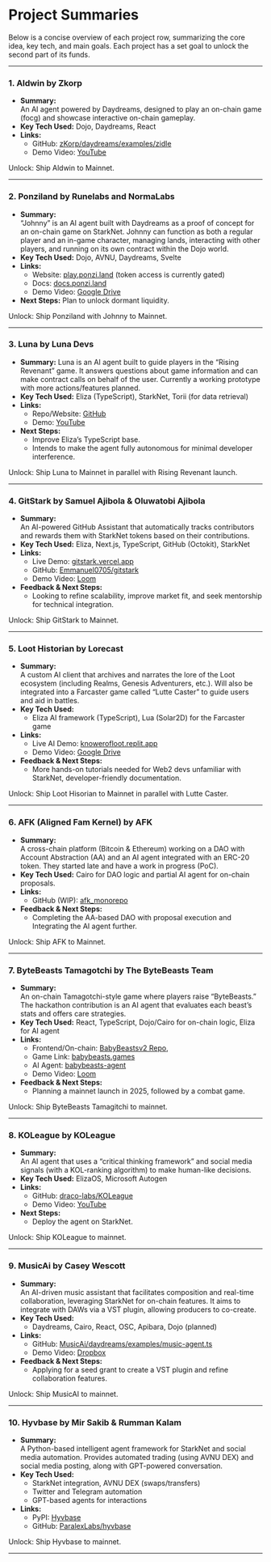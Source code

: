 # Project Summaries

Below is a concise overview of each project row, summarizing the core idea, key tech, and main goals. Each project has a set goal to unlock the second part of its funds.

---
### 1. Aldwin by Zkorp
- **Summary:**  
  An AI agent powered by Daydreams, designed to play an on-chain game (focg) and showcase interactive on-chain gameplay.  
- **Key Tech Used:** Dojo, Daydreams, React  
- **Links:**  
  - GitHub: [zKorp/daydreams/examples/zidle](https://github.com/z-korp/daydreams/blob/zkorp/examples/zidle/README.md)  
  - Demo Video: [YouTube](https://www.youtube.com/watch?v=WUtXSTS1XdI)  

Unlock: Ship Aldwin to Mainnet.

---
### 2. Ponziland by Runelabs and NormaLabs
- **Summary:**  
  “Johnny” is an AI agent built with Daydreams as a proof of concept for an on-chain game on StarkNet. Johnny can function as both a regular player and an in-game character, managing lands, interacting with other players, and running on its own contract within the Dojo world.
- **Key Tech Used:** Dojo, AVNU, Daydreams, Svelte  
- **Links:**  
  - Website: [play.ponzi.land](https://play.ponzi.land/) (token access is currently gated)
  - Docs: [docs.ponzi.land](https://docs.ponzi.land/docs/%F0%9F%A4%96%20Agents/our-agent)  
  - Demo Video: [Google Drive](https://drive.google.com/drive/folders/1PsQjSkHyFArdl5PoAdCVbPVIJF_J-Fjw) 
- **Next Steps:** Plan to unlock dormant liquidity.

Unlock: Ship Ponziland with Johnny to Mainnet.

---
### 3. Luna by Luna Devs
- **Summary:**
  Luna is an AI agent built to guide players in the “Rising Revenant” game. It answers questions about game information and can make contract calls on behalf of the user. Currently a working prototype with more actions/features planned.  
- **Key Tech Used:** Eliza (TypeScript), StarkNet, Torii (for data retrieval)
- **Links:**  
  - Repo/Website: [GitHub](https://github.com/AndyTanuC/Luna.git)
  - Demo: [YouTube](https://youtu.be/kWuOYZW9sI0)  
- **Next Steps:**  
  - Improve Eliza’s TypeScript base.  
  - Intends to make the agent fully autonomous for minimal developer interference.

Unlock: Ship Luna to Mainnet in parallel with Rising Revenant launch.

---
### 4. GitStark by Samuel Ajibola & Oluwatobi Ajibola
- **Summary:**  
  An AI-powered GitHub Assistant that automatically tracks contributors and rewards them with StarkNet tokens based on their contributions.  
- **Key Tech Used:** Eliza, Next.js, TypeScript, GitHub (Octokit), StarkNet  
- **Links:**  
  - Live Demo: [gitstark.vercel.app](https://gitstark.vercel.app)  
  - GitHub: [Emmanuel0705/gitstark](https://github.com/Emmanuel0705/gitstark)  
  - Demo Video: [Loom](https://www.loom.com/share/1bfe0c3e0824410c9890a33c114dfd79)  
- **Feedback & Next Steps:**  
  - Looking to refine scalability, improve market fit, and seek mentorship for technical integration.

Unlock: Ship GitStark to Mainnet.

---
### 5. Loot Historian by Lorecast
- **Summary:**  
  A custom AI client that archives and narrates the lore of the Loot ecosystem (including Realms, Genesis Adventurers, etc.). Will also be integrated into a Farcaster game called “Lutte Caster” to guide users and aid in battles.  
- **Key Tech Used:**  
  - Eliza AI framework (TypeScript), Lua (Solar2D) for the Farcaster game  
- **Links:**  
  - Live AI Demo: [knowerofloot.replit.app](https://knowerofloot.replit.app/)  
  - Demo Video: [Google Drive](https://drive.google.com/drive/folders/1dc8aTgZ_TIhihJqERfr2lA4WUIbagvlr?usp=sharing)  
- **Feedback & Next Steps:**  
  - More hands-on tutorials needed for Web2 devs unfamiliar with StarkNet, developer-friendly documentation.

Unlock: Ship Loot Hisorian to Mainnet in parallel with Lutte Caster.

---

### 6. AFK (Aligned Fam Kernel) by AFK
- **Summary:**  
  A cross-chain platform (Bitcoin & Ethereum) working on a DAO with Account Abstraction (AA) and an AI agent integrated with an ERC-20 token. They started late and have a work in progress (PoC).  
- **Key Tech Used:** Cairo for DAO logic and partial AI agent for on-chain proposals.  
- **Links:**  
  - GitHub (WIP): [afk_monorepo](https://github.com/AFK-AlignedFamKernel/afk_monorepo/blob/main/onchain/cairo/afk/src/dao/dao_aa.cairo)  
- **Feedback & Next Steps:**  
  - Completing the AA-based DAO with proposal execution and Integrating the AI agent further.

Unlock: Ship AFK to Mainnet.

---

### 7. ByteBeasts Tamagotchi by The ByteBeasts Team
- **Summary:**  
  An on-chain Tamagotchi-style game where players raise “ByteBeasts.” The hackathon contribution is an AI agent that evaluates each beast’s stats and offers care strategies.  
- **Key Tech Used:** React, TypeScript, Dojo/Cairo for on-chain logic, Eliza for AI agent  
- **Links:**  
  - Frontend/On-chain: [BabyBeastsv2 Repo](https://github.com/ByteBuildersLabs/BabyBeastsv2),
  - Game Link: [babybeasts.games](https://www.babybeasts.games/)  
  - AI Agent: [babybeasts-agent](https://github.com/ByteBuildersLabs/babybeasts-agent)  
  - Demo Video: [Loom](https://www.loom.com/share/21362261f4224817bf2a0062a3b415f5)  
- **Feedback & Next Steps:**  
  - Planning a mainnet launch in 2025, followed by a combat game.  

Unlock: Ship ByteBeasts Tamagitchi to mainnet.

---

### 8. KOLeague by KOLeague
- **Summary:**  
  An AI agent that uses a “critical thinking framework” and social media signals (with a KOL-ranking algorithm) to make human-like decisions.  
- **Key Tech Used:** ElizaOS, Microsoft Autogen  
- **Links:**  
  - GitHub: [draco-labs/KOLeague](https://github.com/draco-labs/KOLeague)  
  - Demo Video: [YouTube](https://www.youtube.com/watch?v=zrFudERo_Hs)  
- **Next Steps:**  
  - Deploy the agent on StarkNet.

Unlock: Ship KOLeague to mainnet.

---

### 9. MusicAi by Casey Wescott
- **Summary:**  
  An AI-driven music assistant that facilitates composition and real-time collaboration, leveraging StarkNet for on-chain features. It aims to integrate with DAWs via a VST plugin, allowing producers to co-create.  
- **Key Tech Used:**  
  - Daydreams, Cairo, React, OSC, Apibara, Dojo (planned)  
- **Links:**  
  - GitHub: [MusicAi/daydreams/examples/music-agent.ts](https://github.com/caseywescott/MusicAi/blob/main/daydreams/examples/music-agent.ts)  
  - Demo Video: [Dropbox](https://www.dropbox.com/scl/fi/29c9wje77y1f9jje7v9nl/MusicAi_Demo_.mov?rlkey=4rhmr6tnne4w52uh7xo25gnvp&st=jfv9s95y&dl=0)  
- **Feedback & Next Steps:**  
  - Applying for a seed grant to create a VST plugin and refine collaboration features.

Unlock: Ship MusicAI to mainnet.

---

### 10. Hyvbase by Mir Sakib & Rumman Kalam
- **Summary:**  
  A Python-based intelligent agent framework for StarkNet and social media automation. Provides automated trading (using AVNU DEX) and social media posting, along with GPT-powered conversation.
- **Key Tech Used:**  
  - StarkNet integration, AVNU DEX (swaps/transfers)  
  - Twitter and Telegram automation  
  - GPT-based agents for interactions  
- **Links:**  
  - PyPI: [Hyvbase](https://pypi.org/project/hyvbase/)  
  - GitHub: [ParalexLabs/hyvbase](https://github.com/ParalexLabs/hyvbase)  

Unlock: Ship Hyvbase to mainnet.

---

